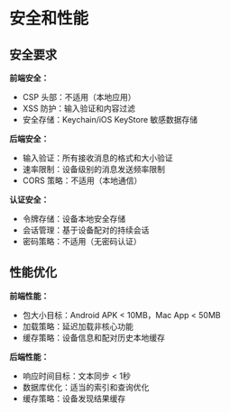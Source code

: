 # 安全和性能

## 安全要求

**前端安全：**
- CSP 头部：不适用（本地应用）
- XSS 防护：输入验证和内容过滤
- 安全存储：Keychain/iOS KeyStore 敏感数据存储

**后端安全：**
- 输入验证：所有接收消息的格式和大小验证
- 速率限制：设备级别的消息发送频率限制
- CORS 策略：不适用（本地通信）

**认证安全：**
- 令牌存储：设备本地安全存储
- 会话管理：基于设备配对的持续会话
- 密码策略：不适用（无密码认证）

## 性能优化

**前端性能：**
- 包大小目标：Android APK < 10MB，Mac App < 50MB
- 加载策略：延迟加载非核心功能
- 缓存策略：设备信息和配对历史本地缓存

**后端性能：**
- 响应时间目标：文本同步 < 1秒
- 数据库优化：适当的索引和查询优化
- 缓存策略：设备发现结果缓存
